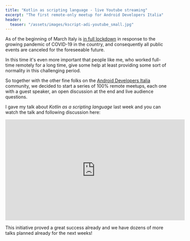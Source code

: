 ```yaml
---
title: "Kotlin as scripting language - live Youtube streaming"
excerpt: "The first remote-only meetup for Android Developers Italia"
header:
  teaser: "/assets/images/kscript-adi-youtube_small.jpg"
---
```


As of the beginning of March Italy is [in full lockdown](https://en.wikipedia.org/wiki/2020_Italy_coronavirus_lockdown) in response to the growing pandemic of COVID-19 in the country, and consequently all public events are canceled for the foreseeable future. 

In this time it's even more important that people like me, who worked full-time remotely for a long time, give some help at least providing some sort of normality in this challenging period.

So together with the other fine folks on the [Android Developers Italia](https://androiddevs.it/) community, we decided to start a series of 100% remote meetups, each one with a guest speaker, an open discussion at the end and live audience questions.


I gave my talk about *Kotlin as a scripting language* last week and you can watch the talk and following discussion here:

<iframe width="560" height="315"  src="https://www.youtube.com/embed/SNRy1KnXroo" frameborder="0" allow="accelerometer; autoplay; encrypted-media; gyroscope; picture-in-picture" allowfullscreen></iframe>

This initiative proved a great success already and we have dozens of more talks planned already for the next weeks!